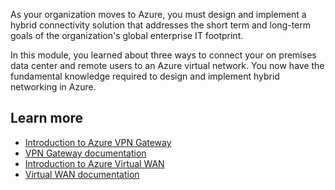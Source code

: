 As your organization moves to Azure, you must design and implement a hybrid connectivity solution that addresses the short term and long-term goals of the organization's global enterprise IT footprint.

In this module, you learned about three ways to connect your on premises data center and remote users to an Azure virtual network. You now have the fundamental knowledge required to design and implement hybrid networking in Azure.


## Learn more

 -  [Introduction to Azure VPN Gateway](/training/modules/intro-to-azure-vpn-gateway/)
 -  [VPN Gateway documentation](/azure/vpn-gateway/)
 -  [Introduction to Azure Virtual WAN](/training/modules/introduction-azure-virtual-wan/)
 -  [Virtual WAN documentation](/azure/virtual-wan/)

